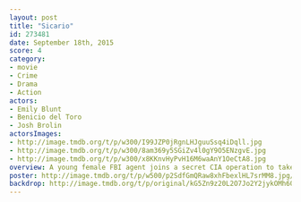 ```yaml
---
layout: post
title: "Sicario"
id: 273481
date: September 18th, 2015
score: 4
category:
- movie
- Crime
- Drama
- Action
actors:
- Emily Blunt
- Benicio del Toro
- Josh Brolin
actorsImages:
- http://image.tmdb.org/t/p/w300/I99JZP0jRgnLHJguuSsq4iDqll.jpg
- http://image.tmdb.org/t/p/w300/8am369y5SGiZv4l0gY9O5ENzgvE.jpg
- http://image.tmdb.org/t/p/w300/x8KKnvHyPvH16M6waAnY1OeCtA8.jpg
overview: A young female FBI agent joins a secret CIA operation to take down a Mexican cartel boss, a job that ends up pushing her ethical and moral values to the limit.
poster: http://image.tmdb.org/t/p/w500/p2SdfGmQRaw8xhFbexlHL7srMM8.jpg/
backdrop: http://image.tmdb.org/t/p/original/kG5Zn9z20L2O7Jo2Y2jykOMh60v.jpg
---
```

